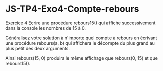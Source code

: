 # JS-TP4-Exo4-Compte-rebours 
Exercice 4
Écrire une procédure rebours15() qui affiche successivement dans la console les nombres de 15 à 0.

Généralisez votre solution à n'importe quel compte à rebours en écrivant une procédure rebours(a, b) qui affichera le décompte du plus grand au plus petit des deux arguments.

Ainsi rebours(15, 0) produira le même affichage que rebours(0, 15) et que rebours15().
